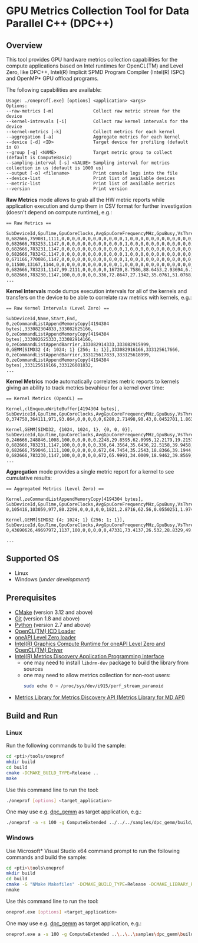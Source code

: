 # GPU Metrics Collection Tool for Data Parallel C++ (DPC++)
## Overview
This tool provides GPU hardware metrics collection capabilities for the compute applications based on Intel runtimes for OpenCL(TM) and Level Zero, like DPC++, Intel(R) Implicit SPMD Program Compiler (Intel(R) ISPC) and OpenMP* GPU offload programs.

The following capabilities are available:
```
Usage: ./oneprof[.exe] [options] <application> <args>
Options:
--raw-metrics [-m]               Collect raw metric stream for the device
--kernel-intrevals [-i]          Collect raw kernel intervals for the device
--kernel-metrics [-k]            Collect metrics for each kernel
--aggregation [-a]               Aggregate metrics for each kernel
--device [-d] <ID>               Target device for profiling (default is 0)
--group [-g] <NAME>              Target metric group to collect (default is ComputeBasic)
--sampling-interval [-s] <VALUE> Sampling interval for metrics collection in us (default is 1000 us)
--output [-o] <filename>         Print console logs into the file
--device-list                    Print list of available devices
--metric-list                    Print list of available metrics
--version                        Print version
```

**Raw Metrics** mode allows to grab all the HW metric reports while application execution and dump them in CSV format for further investigation (doesn't depend on compute runtime), e.g.:
```
== Raw Metrics ==

SubDeviceId,GpuTime,GpuCoreClocks,AvgGpuCoreFrequencyMHz,GpuBusy,VsThreads,HsThreads,DsThreads,GsThreads,PsThreads,CsThreads,EuActive,EuStall,EuFpuBothActive,Fpu0Active,Fpu1Active,EuAvgIpcRate,EuSendActive,EuThreadOccupancy,RasterizedPixels,HiDepthTestFails,EarlyDepthTestFails,SamplesKilledInPs,PixelsFailingPostPsTests,SamplesWritten,SamplesBlended,SamplerTexels,SamplerTexelMisses,SlmBytesRead,SlmBytesWritten,ShaderMemoryAccesses,ShaderAtomics,L3ShaderThroughput,ShaderBarriers,TypedBytesRead,TypedBytesWritten,UntypedBytesRead,UntypedBytesWritten,GtiReadThroughput,GtiWriteThroughput,QueryBeginTime,CoreFrequencyMHz,EuSliceFrequencyMHz,ReportReason,ContextId,StreamMarker,
0,682666,759081,1111,0,0,0,0,0,0,0,0,0,0,0,0,1,0,0,0,0,0,0,0,0,0,0,0,0,0,0,0,0,0,0,0,0,0,64,768,78019584000,1149,1149,1,1048575,69165123,
0,682666,783253,1147,0,0,0,0,0,0,0,0,0,0,0,0,1,0,0,0,0,0,0,0,0,0,0,0,0,0,0,0,0,0,0,0,0,0,0,384,78020266666,1149,1149,1,1048575,69165123,
0,682666,783231,1147,0,0,0,0,0,0,0,0,0,0,0,0,1,0,0,0,0,0,0,0,0,0,0,0,0,0,0,0,0,0,0,0,0,0,0,256,78020949333,1149,1149,1,1048575,69165123,
0,682666,783242,1147,0,0,0,0,0,0,0,0,0,0,0,0,1,0,0,0,0,0,0,0,0,0,0,0,0,0,0,0,0,0,0,0,0,0,0,256,78021632000,1149,1149,1,1048575,69165123,
0,671166,770086,1147,0,0,0,0,0,0,0,0,0,0,0,0,1,0,0,0,0,0,0,0,0,0,0,0,0,0,0,0,0,0,0,0,0,0,0,256,78022303166,1149,1149,8,32,69165123,
0,11500,13167,1144,0,0,0,0,0,0,0,0,0,0,0,0,1,0,0,0,0,0,0,0,0,0,0,0,0,0,0,0,0,0,0,0,0,0,9408,704,78022314666,1149,1149,1,32,69165123,
0,682666,783231,1147,99.2111,0,0,0,0,0,16720,8.7586,88.6453,2.93694,6.15843,4.01323,1.40595,1.95425,89.3107,0,0,0,0,0,0,0,0,0,0,0,555467,0,35549888,0,0,0,27271424,8444928,9089280,8205056,78022997333,1149,1149,1,32,69165123,
0,682666,783230,1147,100,0,0,0,0,0,336,72.8647,27.1342,35.0761,51.0768,52.328,1.51334,11.8151,99.9455,0,0,0,0,0,0,0,0,0,0,0,2220109,0,142086976,0,0,0,142055680,43008,6853120,228096,78023680000,1149,1149,1,32,69165123,
...
```

**Kernel Intervals** mode dumps execution intervals for all of the kernels and transfers on the device to be able to correlate raw metrics with kernels, e.g.:
```
== Raw Kernel Intervals (Level Zero) ==

SubDeviceId,Name,Start,End,
0,zeCommandListAppendMemoryCopy[4194304 bytes],333082304833,333082625166,
0,zeCommandListAppendMemoryCopy[4194304 bytes],333082625333,333082914166,
0,zeCommandListAppendBarrier,333082914333,333082915999,
0,GEMM[SIMD32 {4; 1024; 1} {256; 1; 1}],333082916166,333125617666,
0,zeCommandListAppendBarrier,333125617833,333125618999,
0,zeCommandListAppendMemoryCopy[4194304 bytes],333125619166,333126081832,
...
```

**Kernel Metrics** mode automatically correlates metric reports to kernels giving an ability to track metrics bevahiour for a kernel over time:
```
== Kernel Metrics (OpenCL) ==

Kernel,clEnqueueWriteBuffer[4194304 bytes],
SubDeviceId,GpuTime,GpuCoreClocks,AvgGpuCoreFrequencyMHz,GpuBusy,VsThreads,HsThreads,DsThreads,GsThreads,PsThreads,CsThreads,EuActive,EuStall,EuFpuBothActive,Fpu0Active,Fpu1Active,EuAvgIpcRate,EuSendActive,EuThreadOccupancy,RasterizedPixels,HiDepthTestFails,EarlyDepthTestFails,SamplesKilledInPs,PixelsFailingPostPsTests,SamplesWritten,SamplesBlended,SamplerTexels,SamplerTexelMisses,SlmBytesRead,SlmBytesWritten,ShaderMemoryAccesses,ShaderAtomics,L3ShaderThroughput,ShaderBarriers,TypedBytesRead,TypedBytesWritten,UntypedBytesRead,UntypedBytesWritten,GtiReadThroughput,GtiWriteThroughput,QueryBeginTime,CoreFrequencyMHz,EuSliceFrequencyMHz,ReportReason,ContextId,StreamMarker,
0,374750,364111,971,93.864,0,0,0,0,0,6280,2.71498,90.43,0.0452701,1.86351,0.0731233,1.02394,0.860377,85.2366,0,0,0,0,0,0,0,0,0,0,0,145957,0,9341248,0,0,0,6262528,3028480,3227200,2642816,259520606666,1149,1149,8,32,0,

Kernel,GEMM[SIMD32, {1024, 1024, 1}, {0, 0, 0}],
SubDeviceId,GpuTime,GpuCoreClocks,AvgGpuCoreFrequencyMHz,GpuBusy,VsThreads,HsThreads,DsThreads,GsThreads,PsThreads,CsThreads,EuActive,EuStall,EuFpuBothActive,Fpu0Active,Fpu1Active,EuAvgIpcRate,EuSendActive,EuThreadOccupancy,RasterizedPixels,HiDepthTestFails,EarlyDepthTestFails,SamplesKilledInPs,PixelsFailingPostPsTests,SamplesWritten,SamplesBlended,SamplerTexels,SamplerTexelMisses,SlmBytesRead,SlmBytesWritten,ShaderMemoryAccesses,ShaderAtomics,L3ShaderThroughput,ShaderBarriers,TypedBytesRead,TypedBytesWritten,UntypedBytesRead,UntypedBytesWritten,GtiReadThroughput,GtiWriteThroughput,QueryBeginTime,CoreFrequencyMHz,EuSliceFrequencyMHz,ReportReason,ContextId,StreamMarker,
0,246666,248846,1008,100,0,0,0,0,0,2248,29.8595,62.0995,12.2179,19.2157,19.4196,1.46249,6.01644,88.0508,0,0,0,0,0,0,0,0,0,0,0,382460,0,24477440,0,0,0,23375744,1162752,2120704,1556480,259520853333,1149,1149,1,32,0,
0,682666,783231,1147,100,0,0,0,0,0,336,64.3564,35.6436,22.5158,39.9458,41.0742,1.38486,11.9982,99.9483,0,0,0,0,0,0,0,0,0,0,0,2254528,0,144289792,0,0,0,144233472,43008,6960768,43264,259521536000,1149,1149,1,32,0,
0,682666,759046,1111,100,0,0,0,0,0,672,64.7454,35.2543,18.8366,39.1944,38.9525,1.31759,11.5678,99.8654,0,0,0,0,0,0,0,0,0,0,0,2105639,0,134760896,0,0,0,134665472,86016,6498496,86784,259522218666,1149,1149,1,32,0,
0,682666,783230,1147,100,0,0,0,0,0,672,65.9991,34.0009,18.9462,39.8569,39.5415,1.31341,11.7531,99.871,0,0,0,0,0,0,0,0,0,0,0,2207611,0,141287104,0,0,0,141199616,86016,6814400,43264,259522901333,1149,1149,1,32,0,
...
```

**Aggregation** mode provides a single metric report for a kernel to see cumulative results:
```
== Aggregated Metrics (Level Zero) ==

Kernel,zeCommandListAppendMemoryCopy[4194304 bytes],
SubDeviceId,GpuTime,GpuCoreClocks,AvgGpuCoreFrequencyMHz,GpuBusy,VsThreads,HsThreads,DsThreads,GsThreads,PsThreads,CsThreads,EuActive,EuStall,EuFpuBothActive,Fpu0Active,Fpu1Active,EuAvgIpcRate,EuSendActive,EuThreadOccupancy,RasterizedPixels,HiDepthTestFails,EarlyDepthTestFails,SamplesKilledInPs,PixelsFailingPostPsTests,SamplesWritten,SamplesBlended,SamplerTexels,SamplerTexelMisses,SlmBytesRead,SlmBytesWritten,ShaderMemoryAccesses,ShaderAtomics,L3ShaderThroughput,ShaderBarriers,TypedBytesRead,TypedBytesWritten,UntypedBytesRead,UntypedBytesWritten,GtiReadThroughput,GtiWriteThroughput,QueryBeginTime,CoreFrequencyMHz,EuSliceFrequencyMHz,ReportReason,ContextId,StreamMarker,
0,105416,103059,977,80.2298,0,0,0,0,0,1821,2.8716,62.56,0.0550251,1.97421,0.135966,1.02677,0.785917,58.3937,0,0,0,0,0,0,0,0,0,0,0,38684,0,2475776,0,0,0,1713920,776704,900288,370112,344182442666,1099,1099,1,32,428071356,

Kernel,GEMM[SIMD32 {4; 1024; 1} {256; 1; 1}],
SubDeviceId,GpuTime,GpuCoreClocks,AvgGpuCoreFrequencyMHz,GpuBusy,VsThreads,HsThreads,DsThreads,GsThreads,PsThreads,CsThreads,EuActive,EuStall,EuFpuBothActive,Fpu0Active,Fpu1Active,EuAvgIpcRate,EuSendActive,EuThreadOccupancy,RasterizedPixels,HiDepthTestFails,EarlyDepthTestFails,SamplesKilledInPs,PixelsFailingPostPsTests,SamplesWritten,SamplesBlended,SamplerTexels,SamplerTexelMisses,SlmBytesRead,SlmBytesWritten,ShaderMemoryAccesses,ShaderAtomics,L3ShaderThroughput,ShaderBarriers,TypedBytesRead,TypedBytesWritten,UntypedBytesRead,UntypedBytesWritten,GtiReadThroughput,GtiWriteThroughput,QueryBeginTime,CoreFrequencyMHz,EuSliceFrequencyMHz,ReportReason,ContextId,StreamMarker,
0,43690626,49697972,1137,100,0,0,0,0,0,47331,73.4137,26.532,28.8329,49.2144,48.9965,1.41675,11.2316,99.6994,0,0,0,0,0,0,0,0,0,0,0,134052413,0,8579354432,0,0,0,8568335616,11876864,420841984,12214336,344183127166,1149,1149,1,32,428071356,

...
```

## Supported OS
- Linux
- Windows (*under development*)

## Prerequisites
- [CMake](https://cmake.org/) (version 3.12 and above)
- [Git](https://git-scm.com/) (version 1.8 and above)
- [Python](https://www.python.org/) (version 2.7 and above)
- [OpenCL(TM) ICD Loader](https://github.com/KhronosGroup/OpenCL-ICD-Loader)
- [oneAPI Level Zero loader](https://github.com/oneapi-src/level-zero)
- [Intel(R) Graphics Compute Runtime for oneAPI Level Zero and OpenCL(TM) Driver](https://github.com/intel/compute-runtime)
- [Intel(R) Metrics Discovery Application Programming Interface](https://github.com/intel/metrics-discovery)
    - one may need to install `libdrm-dev` package to build the library from sources
    - one may need to allow metrics collection for non-root users:
        ```sh
        sudo echo 0 > /proc/sys/dev/i915/perf_stream_paranoid
        ```
- [Metrics Library for Metrics Discovery API (Metrics Library for MD API)](https://github.com/intel/metrics-library)

## Build and Run
### Linux
Run the following commands to build the sample:
```sh
cd <pti>/tools/oneprof
mkdir build
cd build
cmake -DCMAKE_BUILD_TYPE=Release ..
make
```
Use this command line to run the tool:
```sh
./oneprof [options] <target_application>
```
One may use e.g. [dpc_gemm](../../samples/dpc_gemm) as target application, e.g.:
```sh
./oneprof -a -s 100 -g ComputeExtended ../../../samples/dpc_gemm/build/dpc_gemm
```
### Windows
Use Microsoft* Visual Studio x64 command prompt to run the following commands and build the sample:
```sh
cd <pti>\tools\oneprof
mkdir build
cd build
cmake -G "NMake Makefiles" -DCMAKE_BUILD_TYPE=Release -DCMAKE_LIBRARY_PATH=<opencl_icd_lib_path> ..
nmake
```
Use this command line to run the tool:
```sh
oneprof.exe [options] <target_application>
```
One may use e.g. [dpc_gemm](../../samples/dpc_gemm) as target application, e.g.:
```sh
oneprof.exe a -s 100 -g ComputeExtended ..\..\..\samples\dpc_gemm\build\dpc_gemm.exe
```
